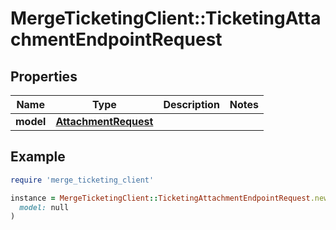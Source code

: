 # MergeTicketingClient::TicketingAttachmentEndpointRequest

## Properties

| Name | Type | Description | Notes |
| ---- | ---- | ----------- | ----- |
| **model** | [**AttachmentRequest**](AttachmentRequest.md) |  |  |

## Example

```ruby
require 'merge_ticketing_client'

instance = MergeTicketingClient::TicketingAttachmentEndpointRequest.new(
  model: null
)
```

